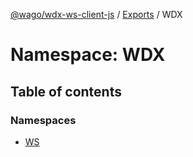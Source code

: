 [@wago/wdx-ws-client-js](../README.md) / [Exports](../modules.md) / WDX

# Namespace: WDX

## Table of contents

### Namespaces

- [WS](WDX.WS.md)
